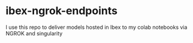 # ibex-ngrok-endpoints
I use this repo to deliver models hosted in Ibex to my colab notebooks via NGROK and singularity
